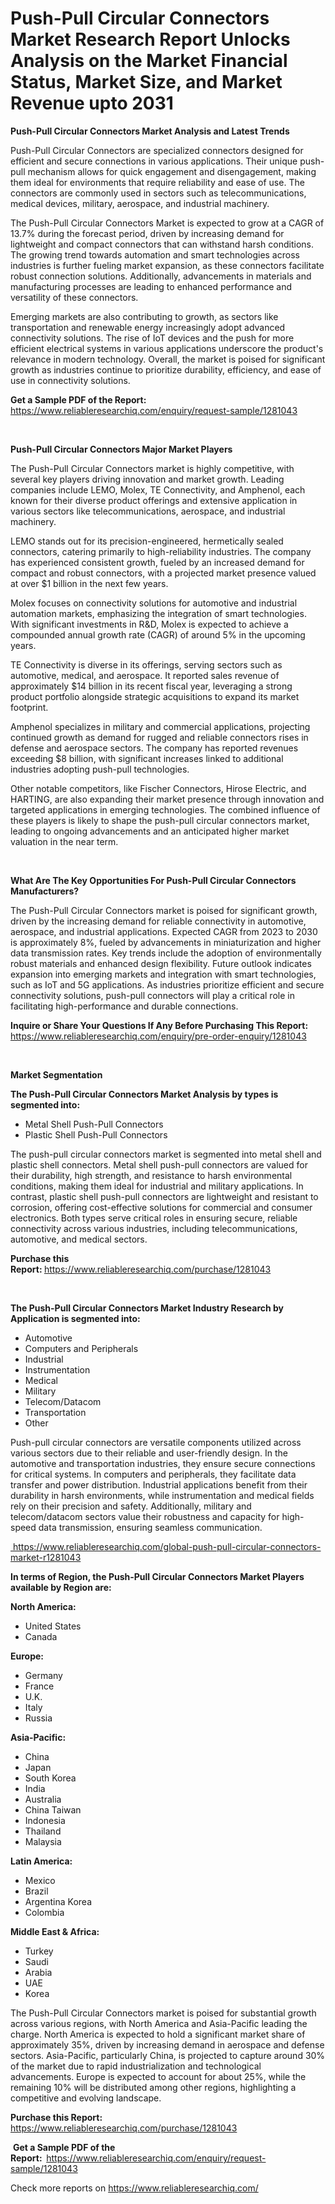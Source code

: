 <p><h1>Push-Pull Circular Connectors Market Research Report Unlocks Analysis on the Market Financial Status, Market Size, and Market Revenue upto 2031</h1></p><p><strong>Push-Pull Circular Connectors Market Analysis and Latest Trends</strong></p>
<p><p>Push-Pull Circular Connectors are specialized connectors designed for efficient and secure connections in various applications. Their unique push-pull mechanism allows for quick engagement and disengagement, making them ideal for environments that require reliability and ease of use. The connectors are commonly used in sectors such as telecommunications, medical devices, military, aerospace, and industrial machinery. </p><p>The Push-Pull Circular Connectors Market is expected to grow at a CAGR of 13.7% during the forecast period, driven by increasing demand for lightweight and compact connectors that can withstand harsh conditions. The growing trend towards automation and smart technologies across industries is further fueling market expansion, as these connectors facilitate robust connection solutions. Additionally, advancements in materials and manufacturing processes are leading to enhanced performance and versatility of these connectors.</p><p>Emerging markets are also contributing to growth, as sectors like transportation and renewable energy increasingly adopt advanced connectivity solutions. The rise of IoT devices and the push for more efficient electrical systems in various applications underscore the product's relevance in modern technology. Overall, the market is poised for significant growth as industries continue to prioritize durability, efficiency, and ease of use in connectivity solutions.</p></p>
<p><strong>Get a Sample PDF of the Report:&nbsp;</strong> <a href="https://www.reliableresearchiq.com/enquiry/request-sample/1281043?utm_campaign=1900&utm_medium=2&utm_source=Github&utm_content=ia&utm_term=27122024&utm_id=push-pull-circular-connectors">https://www.reliableresearchiq.com/enquiry/request-sample/1281043</a></p>
<p>&nbsp;</p>
<p><strong>Push-Pull Circular Connectors Major Market Players</strong></p>
<p><p>The Push-Pull Circular Connectors market is highly competitive, with several key players driving innovation and market growth. Leading companies include LEMO, Molex, TE Connectivity, and Amphenol, each known for their diverse product offerings and extensive application in various sectors like telecommunications, aerospace, and industrial machinery.</p><p>LEMO stands out for its precision-engineered, hermetically sealed connectors, catering primarily to high-reliability industries. The company has experienced consistent growth, fueled by an increased demand for compact and robust connectors, with a projected market presence valued at over $1 billion in the next few years.</p><p>Molex focuses on connectivity solutions for automotive and industrial automation markets, emphasizing the integration of smart technologies. With significant investments in R&D, Molex is expected to achieve a compounded annual growth rate (CAGR) of around 5% in the upcoming years.</p><p>TE Connectivity is diverse in its offerings, serving sectors such as automotive, medical, and aerospace. It reported sales revenue of approximately $14 billion in its recent fiscal year, leveraging a strong product portfolio alongside strategic acquisitions to expand its market footprint.</p><p>Amphenol specializes in military and commercial applications, projecting continued growth as demand for rugged and reliable connectors rises in defense and aerospace sectors. The company has reported revenues exceeding $8 billion, with significant increases linked to additional industries adopting push-pull technologies.</p><p>Other notable competitors, like Fischer Connectors, Hirose Electric, and HARTING, are also expanding their market presence through innovation and targeted applications in emerging technologies. The combined influence of these players is likely to shape the push-pull circular connectors market, leading to ongoing advancements and an anticipated higher market valuation in the near term.</p></p>
<p>&nbsp;</p>
<p><strong>What Are The Key Opportunities For Push-Pull Circular Connectors Manufacturers?</strong></p>
<p><p>The Push-Pull Circular Connectors market is poised for significant growth, driven by the increasing demand for reliable connectivity in automotive, aerospace, and industrial applications. Expected CAGR from 2023 to 2030 is approximately 8%, fueled by advancements in miniaturization and higher data transmission rates. Key trends include the adoption of environmentally robust materials and enhanced design flexibility. Future outlook indicates expansion into emerging markets and integration with smart technologies, such as IoT and 5G applications. As industries prioritize efficient and secure connectivity solutions, push-pull connectors will play a critical role in facilitating high-performance and durable connections.</p></p>
<p><strong>Inquire or Share Your Questions If Any Before Purchasing This Report:</strong> <a href="https://www.reliableresearchiq.com/enquiry/pre-order-enquiry/1281043?utm_campaign=1900&utm_medium=2&utm_source=Github&utm_content=ia&utm_term=27122024&utm_id=push-pull-circular-connectors">https://www.reliableresearchiq.com/enquiry/pre-order-enquiry/1281043</a></p>
<p>&nbsp;</p>
<p><strong>Market Segmentation</strong></p>
<p><strong>The Push-Pull Circular Connectors Market Analysis by types is segmented into:</strong></p>
<p><ul><li>Metal Shell Push-Pull Connectors</li><li>Plastic Shell Push-Pull Connectors</li></ul></p>
<p><p>The push-pull circular connectors market is segmented into metal shell and plastic shell connectors. Metal shell push-pull connectors are valued for their durability, high strength, and resistance to harsh environmental conditions, making them ideal for industrial and military applications. In contrast, plastic shell push-pull connectors are lightweight and resistant to corrosion, offering cost-effective solutions for commercial and consumer electronics. Both types serve critical roles in ensuring secure, reliable connectivity across various industries, including telecommunications, automotive, and medical sectors.</p></p>
<p><strong>Purchase this Report:&nbsp;</strong><a href="https://www.reliableresearchiq.com/purchase/1281043?utm_campaign=1900&utm_medium=2&utm_source=Github&utm_content=ia&utm_term=27122024&utm_id=push-pull-circular-connectors">https://www.reliableresearchiq.com/purchase/1281043</a></p>
<p>&nbsp;</p>
<p><strong>The Push-Pull Circular Connectors Market Industry Research by Application is segmented into:</strong></p>
<p><ul><li>Automotive</li><li>Computers and Peripherals</li><li>Industrial</li><li>Instrumentation</li><li>Medical</li><li>Military</li><li>Telecom/Datacom</li><li>Transportation</li><li>Other</li></ul></p>
<p><p>Push-pull circular connectors are versatile components utilized across various sectors due to their reliable and user-friendly design. In the automotive and transportation industries, they ensure secure connections for critical systems. In computers and peripherals, they facilitate data transfer and power distribution. Industrial applications benefit from their durability in harsh environments, while instrumentation and medical fields rely on their precision and safety. Additionally, military and telecom/datacom sectors value their robustness and capacity for high-speed data transmission, ensuring seamless communication.</p></p>
<p><a href="https://www.reliableresearchiq.com/global-push-pull-circular-connectors-market-r1281043?utm_campaign=1900&utm_medium=2&utm_source=Github&utm_content=ia&utm_term=27122024&utm_id=push-pull-circular-connectors">&nbsp;https://www.reliableresearchiq.com/global-push-pull-circular-connectors-market-r1281043</a></p>
<p><strong>In terms of Region, the Push-Pull Circular Connectors Market Players available by Region are:</strong></p>
<p>
    <p> <strong> North America: </strong>
        <ul>
            <li>United States</li>
            <li>Canada</li>
        </ul>
        </p> 
    <p> <strong> Europe: </strong>
        <ul>
            <li>Germany</li>
            <li>France</li>
            <li>U.K.</li>
            <li>Italy</li>
            <li>Russia</li>
        </ul>
        </p> 
    <p> <strong> Asia-Pacific: </strong>
        <ul>
            <li>China</li>
            <li>Japan</li>
            <li>South Korea</li>
            <li>India</li>
            <li>Australia</li>
            <li>China Taiwan</li>
            <li>Indonesia</li>
            <li>Thailand</li>
            <li>Malaysia</li>
        </ul>
        </p> 
    <p> <strong> Latin America: </strong>
        <ul>
            <li>Mexico</li>
            <li>Brazil</li>
            <li>Argentina Korea</li>
            <li>Colombia</li>
        </ul>
        </p> 
    <p> <strong> Middle East & Africa: </strong>
        <ul>
            <li>Turkey</li>
            <li>Saudi</li>
            <li>Arabia</li>
            <li>UAE</li>
            <li>Korea</li>
        </ul>
    </p>
    </p>
<p><p>The Push-Pull Circular Connectors market is poised for substantial growth across various regions, with North America and Asia-Pacific leading the charge. North America is expected to hold a significant market share of approximately 35%, driven by increasing demand in aerospace and defense sectors. Asia-Pacific, particularly China, is projected to capture around 30% of the market due to rapid industrialization and technological advancements. Europe is expected to account for about 25%, while the remaining 10% will be distributed among other regions, highlighting a competitive and evolving landscape.</p></p>
<p><strong>Purchase this Report: </strong><a href="https://www.reliableresearchiq.com/purchase/1281043?utm_campaign=1900&utm_medium=2&utm_source=Github&utm_content=ia&utm_term=27122024&utm_id=push-pull-circular-connectors">https://www.reliableresearchiq.com/purchase/1281043</a></p>
<p>&nbsp;<strong>Get a Sample PDF of the Report:&nbsp;&nbsp;</strong><a href="https://www.reliableresearchiq.com/enquiry/request-sample/1281043?utm_campaign=1900&utm_medium=2&utm_source=Github&utm_content=ia&utm_term=27122024&utm_id=push-pull-circular-connectors">https://www.reliableresearchiq.com/enquiry/request-sample/1281043</a></p>
<p><strong></strong></p>
<p>Check more reports on <a href="https://www.reliableresearchiq.com/?utm_campaign=1900&utm_medium=2&utm_source=Github&utm_content=ia&utm_term=27122024&utm_id=push-pull-circular-connectors">https://www.reliableresearchiq.com/</a></p>